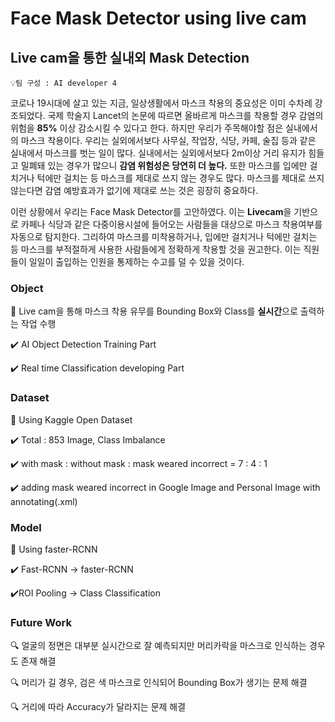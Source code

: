 # Face Mask Detector using live cam



## Live cam을 통한 실내외 Mask Detection

```
💡팀 구성 : AI developer 4
```





코로나 19시대에 살고 있는 지금, 일상생활에서 마스크 착용의 중요성은 이미 수차례 강조되었다. 국제 학술지 Lancet의 논문에 따르면 올바르게 마스크를 착용할 경우 감염의 위험을 **85%** 이상 감소시킬 수 있다고 한다. 하지만 우리가 주목해야할 점은 실내에서의 마스크 착용이다. 우리는 실외에서보다 사무실, 작업장, 식당, 카페, 술집 등과 같은 실내에서 마스크를 벗는 일이 많다. 실내에서는 실외에서보다 2m이상 거리 유지가 힘들고 밀폐돼 있는 경우가 많으니 **감염 위험성은 당연히 더 높다.** 또한 마스크를 입에만 걸치거나 턱에만 걸치는 등 마스크를 제대로 쓰지 않는 경우도 많다. 마스크를 제대로 쓰지 않는다면 감염 예방효과가 없기에 제대로 쓰는 것은 굉장히 중요하다.



이런 상황에서 우리는 Face Mask Detector를 고안하였다. 이는 **Livecam**을 기반으로 카페나 식당과 같은 다중이용시설에 들어오는 사람들을 대상으로 마스크 착용여부를 자동으로 탐지한다. 그리하여 마스크를 미착용하거나, 입에만 걸치거나 턱에만 걸치는 등 마스크를 부적절하게 사용한 사람들에게 정확하게 착용할 것을 권고한다. 이는 직원들이 일일이 출입하는 인원을 통제하는 수고를 덜 수 있을 것이다.





### Object

📌 Live cam을 통해 마스크 착용 유무를 Bounding Box와 Class를 **실시간**으로 출력하는 작업 수행

✔️ AI Object Detection Training Part

✔️ Real time Classification developing Part





### Dataset

📌 Using Kaggle Open Dataset

✔️ Total : 853 Image, Class Imbalance

✔️ with mask : without mask : mask weared incorrect = 7 : 4 : 1

✔️ adding mask weared incorrect in Google Image and Personal Image with annotating(.xml)





### Model

📌 Using faster-RCNN

✔️ Fast-RCNN -> faster-RCNN

✔️ROI Pooling -> Class Classification





### Future Work

🔍 얼굴의 정면은 대부분 실시간으로 잘 예측되지만 머리카락을 마스크로 인식하는 경우도 존재 해결

🔍 머리가 길 경우, 검은 색 마스크로 인식되어 Bounding Box가 생기는 문제 해결

🔍 거리에 따라 Accuracy가 달라지는 문제 해결 